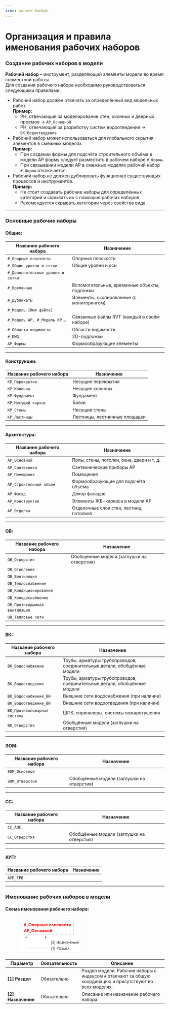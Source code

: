 ```yaml
---
icon: square-kanban
---
```


# Организация и правила именования рабочих наборов

### Создание рабочих наборов в модели

**Рабочий набор** – инструмент, разделяющий элементы модели во время совместной работы.\
Для создания рабочего набора необходимо руководствоваться следующими правилами:

* Рабочий набор должен отвечать за определённый вид модельных работ.\
  **Пример:**
  * РН, отвечающий за моделирование стен, оконных и дверных проемов → `АР_Основной`
  * РН, отвечающий за разработку систем водоотведения → `ВК_Водоотведение`
* Рабочий набор может использоваться для глобального скрытия элементов в смежных моделях.\
  **Пример:**
  * При создании формы для подсчёта строительного объёма в модели АР форму следует разместить в рабочем наборе `#_Формы`.
  * При связывании модели АР в смежных моделях рабочий набор `#_Формы` отключается.
* Рабочий набор не должен дублировать функционал существующих процессов и инструментов.\
  **Пример:**
  * Не стоит создавать рабочие наборы для определённых категорий и скрывать их с помощью рабочих наборов.
  * Рекомендуется скрывать категории через свойства вида.

***

### Основные рабочие наборы

#### Общие:

| Название рабочего набора          | Назначение                                   |
| --------------------------------- | -------------------------------------------- |
| `#_Опорные плоскости`             | Опорные плоскости                            |
| `#_Общие уровни и сетки`          | Общие уровни и оси                           |
| `#_Дополнительные уровни и сетки` |                                              |
| `#_Временные`                     | Вспомогательные, временные объекты, подложки |
| `#_Дубликаты`                     | Элементы, скопированные (с мониторингом)     |
| `#_Модель [Имя файла]`            |                                              |
| `#_Модель АР, #_Модель КР …`      | Связанные файлы RVT (каждый в своём наборе)  |
| `#_Области видимости`             | Области видимости                            |
| `#_DWG`                           | 2D-подложки                                  |
| `АР_Формы`                        | Формообразующие элементы                     |

***

#### Конструкции:

| Название рабочего набора | Назначение                    |
| ------------------------ | ----------------------------- |
| `КР_Перекрытия`          | Несущие перекрытия            |
| `КР_Колонны`             | Несущие колонны               |
| `КР_Фундамент`           | Фундамент                     |
| `КР_Несущий каркас`      | Балки                         |
| `КР_Стены`               | Несущие стены                 |
| `КР_Лестницы`            | Лестницы, лестничные площадки |

***

#### Архитектура:

| Название рабочего набора | Назначение                                |
| ------------------------ | ----------------------------------------- |
| `АР_Основной`            | Полы, стены, потолки, окна, двери и т. д. |
| `АР_Сантехника`          | Сантехнические приборы АР                 |
| `АР_Помещения`           | Помещения                                 |
| `АР_Строительный объем`  | Формообразующие для подсчёта объёма       |
| `АР_Фасад`               | Декор фасадов                             |
| `АР_Конструктив`         | Элементы ЖБ-каркаса в модели АР           |
| `АР_Отделка`             | Отделочные слои стен, лестниц, потолков   |

***

#### ОВ:

| Название рабочего набора      | Назначение                                |
| ----------------------------- | ----------------------------------------- |
| `ОВ_Отверстия`                | Обобщенные модели (заглушки на отверстия) |
| `ОВ_Отопление`                |                                           |
| `ОВ_Вентиляция`               |                                           |
| `ОВ_Теплоснабжение`           |                                           |
| `ОВ_Кондиционирование`        |                                           |
| `ОВ_Холодоснабжение`          |                                           |
| `ОВ_Противодымная вентиляция` |                                           |
| `ОВ_Тепловые сети`            |                                           |

***

#### ВК:

| Название рабочего набора     | Назначение                                                              |
| ---------------------------- | ----------------------------------------------------------------------- |
| `ВК_Водоснабжение`           | Трубы, арматуры трубопроводов, соединительные детали, обобщённые модели |
| `ВК_Водоотведение`           | Трубы, арматуры трубопроводов, соединительные детали, обобщённые модели |
| `ВК_Водоснабжение_ВН`        | Внешние сети водоснабжения (при наличии)                                |
| `ВК_Водоотведение_ВН`        | Внешние сети водоотведения (при наличии)                                |
| `ВК_Противопожарная система` | ШПК, спринклеры, системы пожаротушения                                  |
| `ВК_Отверстия`               | Обобщённые модели (заглушки на отверстия)                               |

***

#### ЭОМ:

| Название рабочего набора | Назначение                                |
| ------------------------ | ----------------------------------------- |
| `ЭОМ_Основной`           |                                           |
| `ЭОМ_Отверстия`          | Обобщённые модели (заглушки на отверстия) |

***

#### СС:

| Название рабочего набора | Назначение                                |
| ------------------------ | ----------------------------------------- |
| `СС_АПС`                 |                                           |
| `СС_Отверстия`           | Обобщённые модели (заглушки на отверстия) |

***

#### АУП:

| Название рабочего набора | Назначение |
| ------------------------ | ---------- |
| `АУП_ТРВ`                |            |

***

### Именование рабочих наборов в модели

#### Схема именования рабочего набора:

<div align="left"><figure><img src="../.gitbook/assets/image (7).png" alt="" width="205"><figcaption></figcaption></figure></div>

| Параметр            | Обязательность | Описание                                                                                                   |
| ------------------- | -------------- | ---------------------------------------------------------------------------------------------------------- |
| **\[1] Раздел**     | Обязательно    | Раздел модели. Рабочие наборы с индексом `#` отвечают за общую координацию и присутствуют во всех моделях. |
| **\[2] Назначение** | Обязательно    | Описание или назначение рабочего набора.                                                                   |
